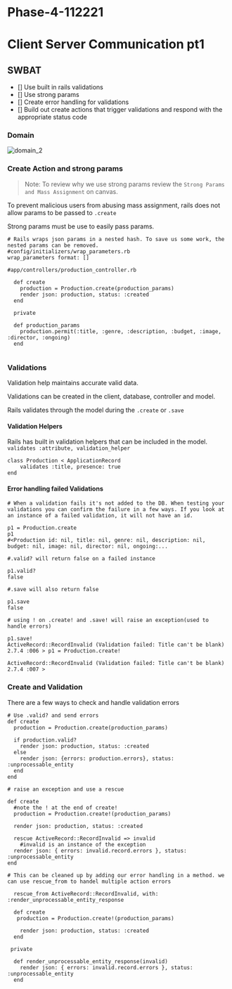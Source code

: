 # Phase-4-112221

# Client Server Communication pt1
## SWBAT
- [] Use built in rails validations
- [] Use strong params
- [] Create error handling for validations 
- [] Build out create actions that trigger validations and respond with the appropriate status code

### Domain
![domain_2](assets/domain.png)

### Create Action and strong params
>Note: To review why we use strong params review the `Strong Params and Mass Assignment` on canvas.

To prevent malicious users from abusing mass assignment, rails does not allow params to be passed to `.create`  

Strong params must be use to easily pass params. 

```
# Rails wraps json params in a nested hash. To save us some work, the nested params can be removed. 
#config/initializers/wrap_parameters.rb
wrap_parameters format: []

#app/controllers/production_controller.rb

  def create
    production = Production.create(production_params)
    render json: production, status: :created 
  end 

  private 

  def production_params
    production.permit(:title, :genre, :description, :budget, :image, :director, :ongoing)
  end 


```

### Validations
Validation help maintains accurate valid data.

Validations can be created in the client, database, controller and model.

Rails validates through the model during the `.create` or `.save`

#### Validation Helpers 
Rails has built in validation helpers that can be included in the model. `validates :attribute, validation_helper`

```
class Production < ApplicationRecord
    validates :title, presence: true
end

```

#### Error handling failed Validations 

```
# When a validation fails it's not added to the DB. When testing your validations you can confirm the failure in a few ways. If you look at an instance of a failed validation, it will not have an id.

p1 = Production.create
p1
#<Production id: nil, title: nil, genre: nil, description: nil, budget: nil, image: nil, director: nil, ongoing:... 

#.valid? will return false on a failed instance

p1.valid?
false

#.save will also return false

p1.save
false

# using ! on .create! and .save! will raise an exception(used to handle errors) 

p1.save!
ActiveRecord::RecordInvalid (Validation failed: Title can't be blank)
2.7.4 :006 > p1 = Production.create!

ActiveRecord::RecordInvalid (Validation failed: Title can't be blank)
2.7.4 :007 > 

```

### Create and Validation

There are a few ways to check and handle validation errors 

```
# Use .valid? and send errors 
def create
  production = Production.create(production_params)

  if production.valid?
    render json: production, status: :created
  else
    render json: {errors: production.errors}, status: :unprocessable_entity
  end 
end 

# raise an exception and use a rescue 

def create
  #note the ! at the end of create!
  production = Production.create!(production_params)

  render json: production, status: :created

  rescue ActiveRecord::RecordInvalid => invalid
    #invalid is an instance of the exception 
  render json: { errors: invalid.record.errors }, status: :unprocessable_entity
end 

# This can be cleaned up by adding our error handling in a method. we can use rescue_from to handel multiple action errors 

  rescue_from ActiveRecord::RecordInvalid, with: :render_unprocessable_entity_response

  def create
   production = Production.create!(production_params)

    render json: production, status: :created
  end 

 private

  def render_unprocessable_entity_response(invalid)
    render json: { errors: invalid.record.errors }, status: :unprocessable_entity
  end

```